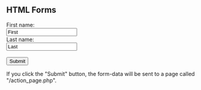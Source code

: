 <!DOCTYPE html>
<html>
<body>

<h2>HTML Forms</h2>

<form action="/action_page.php">
  First name:<br>
  <input type="text" name="firstname" value="First">
  <br>
  Last name:<br>
  <input type="text" name="lastname" value="Last">
  <br><br>
  <input type="submit" value="Submit">
</form> 

<p>If you click the "Submit" button, the form-data will be sent to a page called "/action_page.php".</p>

</body>
</html>
